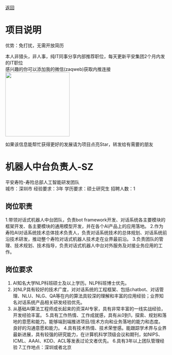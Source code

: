 [返回](../../)

# 项目说明

优势：免打扰，无需开放简历

本人非猎头，非人事，纯IT同事分享内部推荐职位，每天更新平安集团2个月内发的IT职位  
感兴趣的你可以添加我的微信(zaqweb)获取内推连接  
<img src="https://github.com/zaqweb/PA-IT-JOBS/blob/master/WechatICode.jpeg"  height="200" width="200">

如果该信息能帮忙获得更好的发展请为项目点亮Star，转发给有需要的朋友

# 机器人中台负责人-SZ
平安寿险-寿险总部人工智能研发团队  
城市：深圳市 经验要求：3年 学历要求：硕士研究生  招聘人数：1

## 岗位职责
1.带领对话式机器人中台团队，负责bot framework开发、对话系统各主要模块的框架开发、各主要模块的通用模型开发，并在各个AI产品上的应用落地。
2.作为寿险AI对话系统技术总体技术负责人，负责对话系统技术的总体规划、对话系统前沿技术研发，推动整个寿险对话式机器人技术走在业界最前沿。
3.负责团队的管理、技术规划、技术指导，负责对话式机器人中台对外服务及对接业务应用的工作。

## 岗位要求
1.  AI知名大学NLP科班硕士及以上学历。NLP科班博士优先。
2. 对NLP具有较好的技术广度，对对话系统的工程框架、包括chatbot、对话管理、NLU、NLG、QA等在内的算法具较深的理解和丰富的应用经验；业界知名对话系统产品相关研发经验优先。
3. 从基础AI算法工程师成长起来的资深AI专家，具有非常丰富的一线实战经验，开发经验丰富。
5.具有工作热情、工作成就感，具有从0到1，探索、规划和落地的意愿和能力。能够端到端推进项目/技术方向和业务落地的能力和态度。良好的沟通意愿和能力。
4.具有技术热情、技术荣誉感。能跟踪学术界与业界最新进展，具有较强的研究能力，在计算机科学顶级会议和期刊，如NIPS、ICML、AAAI、KDD、ACL等发表过论文者优先。
6.具有3年以上团队管理经验
7.工作地点：深圳或者北京





